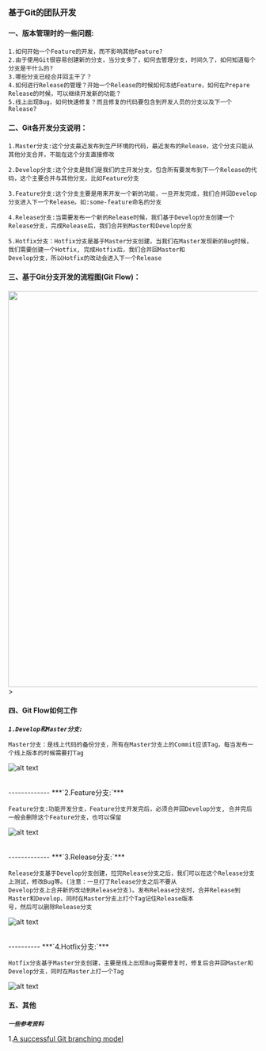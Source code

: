 ### 基于Git的团队开发

#### 一、版本管理时的一些问题:
	1.如何开始一个Feature的开发，而不影响其他Feature?
	2.由于使用Git很容易创建新的分支，当分支多了，如何去管理分支，时间久了，如何知道每个分支是干什么的?
	3.哪些分支已经合并回主干了？
	4.如何进行Release的管理？开始一个Release的时候如何冻结Feature，如何在Prepare Release的时候，可以继续开发新的功能？
	5.线上出现Bug，如何快速修复？而且修复的代码要包含到开发人员的分支以及下一个Release?
	
#### 二、Git各开发分支说明：

	1.Master分支:这个分支最近发布到生产环境的代码，最近发布的Release，这个分支只能从其他分支合并，不能在这个分支直接修改

	2.Develop分支:这个分支是我们是我们的主开发分支，包含所有要发布到下一个Release的代码，这个主要合并与其他分支，比如Feature分支

	3.Feature分支:这个分支主要是用来开发一个新的功能，一旦开发完成，我们合并回Develop分支进入下一个Release。如:some-feature命名的分支

	4.Release分支:当需要发布一个新的Release时候，我们基于Develop分支创建一个Release分支，完成Release后，我们合并到Master和Develop分支

	5.Hotfix分支：Hotfix分支是基于Master分支创建，当我们在Master发现新的Bug时候，我们需要创建一个Hotfix, 完成Hotfix后，我们合并回Master和
	Develop分支，所以Hotfix的改动会进入下一个Release
	
#### 三、基于Git分支开发的流程图(Git Flow)：
<img src="http://s17.mogucdn.com/p1/160224/upload_ie4tay3ggzsgmolfgyzdambqgqyde_1150x1524.png" 
height=800 width=610 align="middle">>

#### 四、Git Flow如何工作

 ***`1.Develop和Master分支:`***
 	
	Master分支：是线上代码的备份分支，所有在Master分支上的Commit应该Tag，每当发布一个线上版本的时候需要打Tag
![alt text](http://s16.mogucdn.com/p1/160224upload_ie3tooldgfsdiylfgyzdambqgayde_614x148.png "Develop和Master分支")

<br>
-------------
 ***`2.Feature分支:`***
  
	Feature分支:功能开发分支，Feature分支开发完后，必须合并回Develop分支, 合并完后一般会删除这个Feature分支，也可以保留
  	
![alt text](http://s17.mogucdn.com/p1/160224upload_ifqwcnjrmyzdkylfgyzdambqgyyde_614x268.png "Feature分支")
  
<br>
-------------
 ***`3.Release分支:`***
 
	Release分支基于Develop分支创建，拉完Release分支之后，我们可以在这个Release分支上测试，修改Bug等。(注意：一旦打了Release分支之后不要从
	Develop分支上合并新的改动到Release分支)。发布Release分支时，合并Release到Master和Develop，同时在Master分支上打个Tag记住Release版本
	号，然后可以删除Release分支
  
![alt text](http://s16.mogucdn.com/p1/16022upload_ifrdmzlfmm2tkylfgyzdambqmeyde_614x320.png "Release分支")
 
<br>
----------
 ***`4.Hotfix分支:`***
 
	Hotfix分支基于Master分支创建，主要是线上出现Bug需要修复时，修复后合并回Master和Develop分支，同时在Master上打一个Tag
	
![alt text](http://s17.mogucdn.com/p1/160224/upload_ie3tkzrymnqtkylfgyzdambqgayde_614x380.png "Hotfix分支")


#### 五、其他

***`一些参考资料`***

1.[A successful Git branching model](http://nvie.com/posts/a-successful-git-branching-model/)
	


	
	
